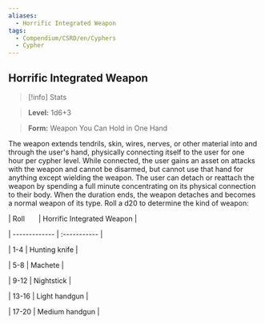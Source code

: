 ```yaml
---
aliases:
  - Horrific Integrated Weapon
tags:
  - Compendium/CSRD/en/Cyphers
  - Cypher
---
```

  
    
## Horrific Integrated Weapon    
>[!info] Stats    
> **Level:** 1d6+3    
> **Form:** Weapon You Can Hold in One Hand  
    
The weapon extends tendrils, skin, wires, nerves, or other material into and through the user's hand, physically connecting itself to the user for one hour per cypher level. While connected, the user gains an asset on attacks with the weapon and cannot be disarmed, but cannot use that hand for anything except wielding the weapon. The user can detach or reattach the weapon by spending a full minute concentrating on its physical connection to their body. When the duration ends, the weapon detaches and becomes a normal weapon of its type. Roll a d20 to determine the kind of weapon:    
  
|  Roll &nbsp; &nbsp; &nbsp; | Horrific Integrated Weapon  |    
| ------------- | :----------- |    
| 1-4 | Hunting knife |    
| 5-8 | Machete |    
| 9-12 | Nightstick |    
| 13-16 | Light handgun |    
| 17-20 | Medium handgun |